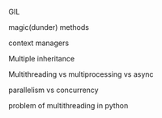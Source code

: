 GIL

magic(dunder) methods

context managers

Multiple inheritance

Multithreading vs multiprocessing vs async

parallelism vs concurrency

problem of multithreading in python
